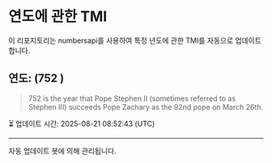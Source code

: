 
# 연도에 관한 TMI

이 리포지토리는 numbersapi를 사용하여 특정 년도에 관한 TMI를 자동으로 업데이트합니다.

## 연도: (752 )
> 752 is the year that Pope Stephen II (sometimes referred to as Stephen III) succeeds Pope Zachary as the 92nd pope on March 26th.

⏳ 업데이트 시간: 2025-08-21 08:52:43 (UTC)

---
자동 업데이트 봇에 의해 관리됩니다.
